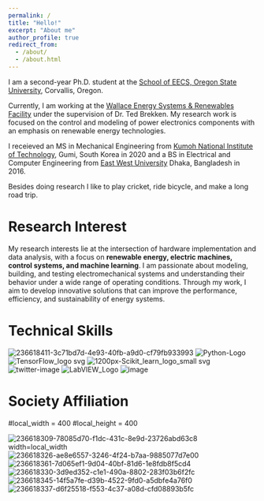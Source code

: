 ```yaml
---
permalink: /
title: "Hello!"
excerpt: "About me"
author_profile: true
redirect_from: 
  - /about/
  - /about.html
---
```


I am a second-year Ph.D. student at the [School of EECS, Oregon State University](https://eecs.oregonstate.edu/), Corvallis, Oregon. 

Currently, I am working at the [Wallace Energy Systems & Renewables Facility](https://wesrf.engr.oregonstate.edu/) under the supervision of Dr. Ted Brekken. My research work is focused on the control and modeling of power electronics components with an emphasis on renewable energy technologies.

I receieved an MS in Mechanical Engineering from [Kumoh National Institute of Technology](https://eng.kumoh.ac.kr/eng/index.do), Gumi, South Korea in 2020 and a BS in Electrical and Computer Engineering from [East West University](https://www.ewubd.edu/) Dhaka, Bangladesh in 2016.

Besides doing research I like to play cricket, ride bicycle, and make a long road trip. 

Research Interest
==================

My research interests lie at the intersection of hardware implementation and data analysis, with a focus on **renewable energy, electric machines, control systems, and machine learning**. I am passionate about modeling, building, and testing electromechanical systems and understanding their behavior under a wide range of operating conditions. Through my work, I aim to develop innovative solutions that can improve the performance, efficiency, and sustainability of energy systems. 


Technical Skills
================

![236618411-3c71bd7d-4e93-40fb-a9d0-cf79fb933993](https://user-images.githubusercontent.com/116129150/236618696-7dc5f89c-6359-461c-8524-4ebc73904784.png)
![Python-Logo](https://user-images.githubusercontent.com/116129150/236619113-2e36adc8-83d7-4cee-acb2-fa6b5da6850c.png)
![TensorFlow_logo svg](https://user-images.githubusercontent.com/116129150/236619135-c948591e-8086-420b-a9d1-e8425553d422.png)
![1200px-Scikit_learn_logo_small svg](https://user-images.githubusercontent.com/116129150/236619141-56168627-fd86-45c8-a448-0f389cce690b.png)
![twitter-image](https://user-images.githubusercontent.com/116129150/236619157-ec98cd03-3e17-4e01-aa4a-caeb664feec6.jpg)
![LabVIEW_Logo](https://user-images.githubusercontent.com/116129150/236619171-56f0b1d6-6029-43c5-a521-56f41b179c76.jpg)
![image](https://user-images.githubusercontent.com/116129150/236618952-308f9da4-cd0f-4b98-9913-dde706aff68e.png)



Society Affiliation
===================
#local_width = 400
#local_height = 400

![236618309-78085d70-f1dc-431c-8e9d-23726abd63c8 width=local_width](https://user-images.githubusercontent.com/116129150/236618725-f5dadf4c-accf-47cc-953f-f87d882b8868.png)
![236618326-ae8e6557-3246-4f24-b7aa-9885077d7e00](https://user-images.githubusercontent.com/116129150/236618729-c0675d2c-15b8-4354-97dc-7dc914b8d91e.png)
![236618361-7d065ef1-9d04-40bf-81d6-1e8fdb8f5cd4](https://user-images.githubusercontent.com/116129150/236618733-90761363-dfbc-45e6-8436-e767d2180981.png)
![236618330-3d9ed352-c1e1-490a-8802-283f03b6f2fc](https://user-images.githubusercontent.com/116129150/236618738-7a512ef0-582a-4a73-ab24-55807a71a8e6.png)
![236618345-14f5a7fe-d39b-4522-9fd0-a5dbfe4a76f0](https://user-images.githubusercontent.com/116129150/236618742-f7deaf8f-df53-4769-a5cf-a632dfb328db.png)
![236618337-d6f25518-f553-4c37-a08d-cfd08893b5fc](https://user-images.githubusercontent.com/116129150/236618747-db3564df-2c94-4b2a-9f6b-bde29c4b9bbe.png)

